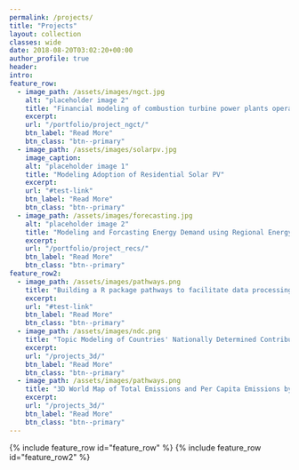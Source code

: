 ```yaml
---
permalink: /projects/
title: "Projects"
layout: collection
classes: wide
date: 2018-08-20T03:02:20+00:00
author_profile: true
header:
intro:
feature_row:
  - image_path: /assets/images/ngct.jpg
    alt: "placeholder image 2"
    title: "Financial modeling of combustion turbine power plants operating in US power markets"
    excerpt:
    url: "/portfolio/project_ngct/"
    btn_label: "Read More"
    btn_class: "btn--primary"
  - image_path: /assets/images/solarpv.jpg
    image_caption:
    alt: "placeholder image 1"
    title: "Modeling Adoption of Residential Solar PV"
    excerpt:
    url: "#test-link"
    btn_label: "Read More"
    btn_class: "btn--primary"
  - image_path: /assets/images/forecasting.jpg
    alt: "placeholder image 2"
    title: "Modeling and Forcasting Energy Demand using Regional Energy Consumption Survey Data "
    excerpt:
    url: "/portfolio/project_recs/"
    btn_label: "Read More"
    btn_class: "btn--primary"
feature_row2:
  - image_path: /assets/images/pathways.png
    title: "Building a R package pathways to facilitate data processing for Climate Watch Pathways"
    excerpt:
    url: "#test-link"
    btn_label: "Read More"
    btn_class: "btn--primary"
  - image_path: /assets/images/ndc.png
    title: "Topic Modeling of Countries' Nationally Determined Contributions (NDCs) Using STM package in R"
    excerpt:
    url: "/projects_3d/"
    btn_label: "Read More"
    btn_class: "btn--primary"
  - image_path: /assets/images/pathways.png
    title: "3D World Map of Total Emissions and Per Capita Emissions by Country"
    excerpt:
    url: "/projects_3d/"
    btn_label: "Read More"
    btn_class: "btn--primary"
---
```

{% include feature_row id="feature_row" %}
{% include feature_row id="feature_row2" %}
